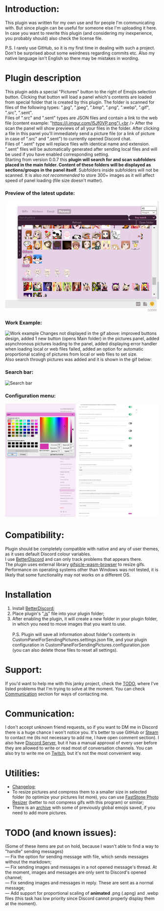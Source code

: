 # Introduction:
This plugin was written for my own use and for people I'm communicating with. But since plugin can be useful for someone else I'm uploading it here. In case you want to rewrite this plugin (and considering my inexperience, you probably should) also check the license file.<br />

P.S. I rarely use GitHub, so it is my first time in dealing with such a project. Don't be surprised about some weirdness regarding commits etc. Also my native language isn't English so there may be mistakes in wording.<br />

# Plugin description
This plugin adds a special "Pictures" button to the right of Emojis selection button. Clicking that button will load a panel which's contents are loaded from special folder that is created by this plugin. The folder is scanned for files of the following types: ".jpg", ".jpeg", ".bmp", ".png", ".webp", ".gif", ".src", ".sent".<br />
Files of ".src" and ".sent" types are JSON files and contain a link to the web file (content example: "https://i.imgur.com/l5Jf0VP.png").<br />
After the scan the panel will show previews of all your files in the folder. After clicking a file in this panel you'll immediately send a picture file (or a link of picture in case of ".src" and ".sent") to currently opened Discord chat.<br />
Files of ".sent" type will replace files with identical name and extension. ".sent" files will be automatically generated after sending local files and will be used if you have enabled corresponding setting.<br />
Starting from version 0.0.7 this **plugin will search for and scan subfolders placed in the main folder. Content of these folders will be displayed as sections/groups in the panel itself**. Subfolders inside subfolders will not be scanned. It is also *not recommended* to store 300+ images as it will affect speed of panel loading (file size doesn't matter).<br />
### Preview of the latest update:
![Preview of the latest update](https://raw.githubusercontent.com/Japanese-Schoolgirl/DiscordPlugin-CustomPanelForSendingPictures/main/Previews/Overall.png)
### Work Example:
![Work example](https://raw.githubusercontent.com/Japanese-Schoolgirl/DiscordPlugin-CustomPanelForSendingPictures/main/Previews/WorkExample.gif)
Changes not displayed in the gif above: improved buttons design, added 1 new button (opens Main folder) in the pictures panel, added asynchronous pictures loading to the panel, added displaying error handler when loading local or web files failed, added an option for automatic proportional scaling of pictures from local or web files to set size.<br />
Also search through pictures was added and it is shown in the gif below:<br />
### Search bar:
![Search bar](https://raw.githubusercontent.com/Japanese-Schoolgirl/DiscordPlugin-CustomPanelForSendingPictures/main/Previews/SearchBar.gif)
### Configuration menu:
![Configuration menu](https://raw.githubusercontent.com/Japanese-Schoolgirl/DiscordPlugin-CustomPanelForSendingPictures/main/Previews/Settings_EN.png)

# Compatibility:
Plugin should be completely compatible with native and any of user themes, as it uses default Discord colour variables.<br />
I use [BetterDiscord](https://github.com/BetterDiscord/BetterDiscord) and can only track problems that appears there.<br />
The plugin uses external library [gifsicle-wasm-browser](https://unpkg.com/gifsicle-wasm-browser@1.5.16/dist/gifsicle.min.js) to resize gifs.<br />
Performance on operating systems other than Windows was not tested, it is likely that some functionality may not works on a different OS.<br />

# Installation
1) Install [BetterDiscord](https://github.com/rauenzi/BBDInstaller/releases/latest/download/BandagedBD.exe);<br />
2) Place plugin's "[.js](https://raw.githubusercontent.com/Japanese-Schoolgirl/DiscordPlugin-CustomPanelForSendingPictures/main/CustomPanelForSendingPictures.plugin.js)" file into your plugin folder;<br />
3) After enabling the plugin, it will create a new folder in your plugin folder, in which you need to move images that you want to use.<br />
<br />P.S. Plugin will save all information about folder's contents in CustomPanelForSendingPictures.settings.json file, and your plugin configuration in CustomPanelForSendingPictures.configuration.json (you can also delete those files to reset all settings).<br />

# Support:
If you'd want to help me with this janky project, check the [TODO](https://github.com/Japanese-Schoolgirl/DiscordPlugin-CustomPanelForSendingPictures#todo), where I've listed problems that I'm trying to solve at the moment. You can check [Communication](https://github.com/Japanese-Schoolgirl/DiscordPlugin-CustomPanelForSendingPictures#communication) section for ways of contacting me.<br />

# Communication:
I don't accept unknown friend requests, so if you want to DM me in Discord there is a huge chance I won't notice you. It's better to use GitHub or [Steam](https://steamcommunity.com/id/EternalSchoolgirl/) to contact me (its not necessary to add me, I have open comment section). I also have [Discord Server](https://discord.gg/nZMbKkw), but it has a manual approval of every user before they are allowed to write or read most of conversation channels. You can also try to write me on [Twitch](https://www.twitch.tv/EternalSchoolgirl), but it's not the most convenient way.<br />

# Utilities:
- [Changelog](https://github.com/Japanese-Schoolgirl/DiscordPlugin-CustomPanelForSendingPictures/blob/main/Changelog.md);<br />
- To resize pictures and compress them to a smaller size in selected folder (to optimize your pictures list more), you can use [FastStone Photo Resizer](https://www.faststone.org/FSResizerDownload.htm) (better to not compress gifs with this program) or similar;<br />
- There is an [archive](https://mega.nz/folder/c3YSmJYb#vF9iswDuT0YqOreDA9KL-g) with some of previously global emojis saved, if you need to add more pictures.<br />

# TODO (and known issues):
(Some of these items are put on hold, because I wasn't able to find a way to "handle" sending messages)<br />
— Fix the option for sending message with file, which sends messages without the markdown;<br />
— Fix sending images and messages in a not opened message's thread. At the moment, images and messages are only sent to Discord's opened channel;<br />
— Fix sending images and messages in reply. These are sent as a normal message;<br />
— Add support for proportional scaling of **animated** .png (.apng) and .webp files (this task has low priority since Discord cannot properly display them at the moment).<br />
